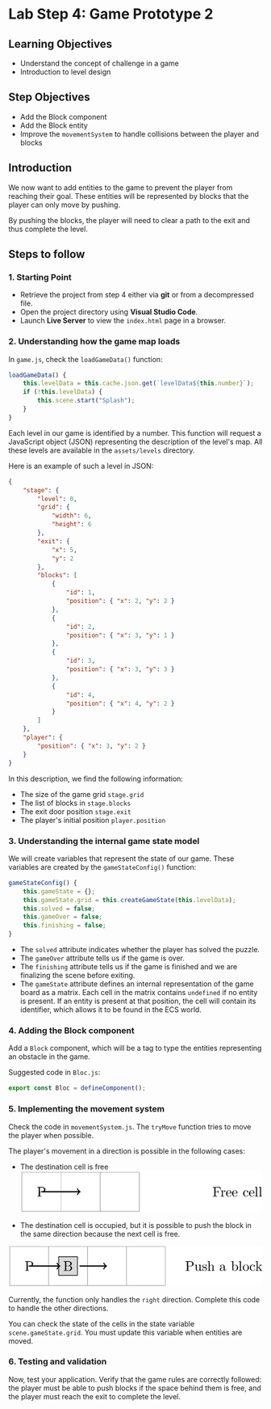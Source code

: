 # Lab Step 4: Game Prototype 2

## Learning Objectives
- Understand the concept of challenge in a game
- Introduction to level design

## Step Objectives
- Add the Block component
- Add the Block entity
- Improve the `movementSystem` to handle collisions between the player and blocks

## Introduction

We now want to add entities to the game to prevent the player from reaching their goal. These entities will be represented by blocks that the player can only move by pushing.

By pushing the blocks, the player will need to clear a path to the exit and thus complete the level.

## Steps to follow

### 1. Starting Point
- Retrieve the project from step 4 either via **git** or from a decompressed file.
- Open the project directory using **Visual Studio Code**.
- Launch **Live Server** to view the `index.html` page in a browser.

### 2. Understanding how the game map loads

In `game.js`, check the `loadGameData()` function:

```javascript
loadGameData() {
    this.levelData = this.cache.json.get(`levelData${this.number}`);
    if (!this.levelData) {
        this.scene.start("Splash");
    }
}
```

Each level in our game is identified by a number. This function will request a JavaScript object (JSON) representing the description of the level's map. All these levels are available in the `assets/levels` directory.

Here is an example of such a level in JSON:

```json
{
    "stage": {
        "level": 0,
        "grid": {
            "width": 6,
            "height": 6
        },
        "exit": {
            "x": 5,
            "y": 2
        },
        "blocks": [
            {
                "id": 1,
                "position": { "x": 2, "y": 2 }
            },
            {
                "id": 2,
                "position": { "x": 3, "y": 1 }
            },
            {
                "id": 3,
                "position": { "x": 3, "y": 3 }
            },
            {
                "id": 4,
                "position": { "x": 4, "y": 2 }
            }
        ]
    },
    "player": {
        "position": { "x": 3, "y": 2 }
    }
}
```

In this description, we find the following information:

- The size of the game grid `stage.grid`
- The list of blocks in `stage.blocks`
- The exit door position `stage.exit`
- The player's initial position `player.position`

### 3. Understanding the internal game state model

We will create variables that represent the state of our game. These variables are created by the `gameStateConfig()` function:

```javascript
gameStateConfig() {
    this.gameState = {};
    this.gameState.grid = this.createGameState(this.levelData);
    this.solved = false;
    this.gameOver = false;
    this.finishing = false;
}
```

- The `solved` attribute indicates whether the player has solved the puzzle.
- The `gameOver` attribute tells us if the game is over.
- The `finishing` attribute tells us if the game is finished and we are finalizing the scene before exiting.
- The `gameState` attribute defines an internal representation of the game board as a matrix. Each cell in the matrix contains `undefined` if no entity is present. If an entity is present at that position, the cell will contain its identifier, which allows it to be found in the ECS world.

### 4. Adding the Block component

Add a `Block` component, which will be a tag to type the entities representing an obstacle in the game.

Suggested code in `Bloc.js`:

```javascript
export const Bloc = defineComponent();
```

### 5. Implementing the movement system

Check the code in `movementSystem.js`. The `tryMove` function tries to move the player when possible.

The player's movement in a direction is possible in the following cases:

- The destination cell is free ![](doc/diagram1.png)

- The destination cell is occupied, but it is possible to push the block in the same direction because the next cell is free.

![](doc/diagram2.png)

Currently, the function only handles the `right` direction. Complete this code to handle the other directions.

You can check the state of the cells in the state variable `scene.gameState.grid`. You must update this variable when entities are moved.

### 6. Testing and validation

Now, test your application. Verify that the game rules are correctly followed: the player must be able to push blocks if the space behind them is free, and the player must reach the exit to complete the level.
